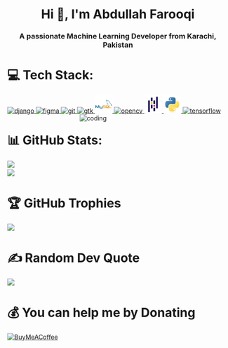 
<h1 align="center">Hi 👋, I'm Abdullah Farooqi</h1>
<h3 align="center">A passionate Machine Learning Developer from Karachi, Pakistan</h3>






# 💻 Tech Stack:
<p align="left"> <a href="https://www.djangoproject.com/" target="_blank" rel="noreferrer"> <img src="https://cdn.worldvectorlogo.com/logos/django.svg" alt="django" width="40" height="40"/> </a> <a href="https://www.figma.com/" target="_blank" rel="noreferrer"> <img src="https://www.vectorlogo.zone/logos/figma/figma-icon.svg" alt="figma" width="40" height="40"/> </a> <a href="https://git-scm.com/" target="_blank" rel="noreferrer"> <img src="https://www.vectorlogo.zone/logos/git-scm/git-scm-icon.svg" alt="git" width="40" height="40"/> </a> <a href="https://www.gtk.org/" target="_blank" rel="noreferrer"> <img src="https://upload.wikimedia.org/wikipedia/commons/7/71/GTK_logo.svg" alt="gtk" width="40" height="40"/> </a> <a href="https://www.mysql.com/" target="_blank" rel="noreferrer"> <img src="https://raw.githubusercontent.com/devicons/devicon/master/icons/mysql/mysql-original-wordmark.svg" alt="mysql" width="40" height="40"/> </a> <a href="https://opencv.org/" target="_blank" rel="noreferrer"> <img src="https://www.vectorlogo.zone/logos/opencv/opencv-icon.svg" alt="opencv" width="40" height="40"/> </a> <a href="https://pandas.pydata.org/" target="_blank" rel="noreferrer"> <img src="https://raw.githubusercontent.com/devicons/devicon/2ae2a900d2f041da66e950e4d48052658d850630/icons/pandas/pandas-original.svg" alt="pandas" width="40" height="40"/> </a> <a href="https://www.python.org" target="_blank" rel="noreferrer"> <img src="https://raw.githubusercontent.com/devicons/devicon/master/icons/python/python-original.svg" alt="python" width="40" height="40"/> </a> 
<img align="right" alt="coding" width="339" src="https://blog.nexllence.com/hubfs/5-benefits-of-chatbot-for-itsm-and-esm.gif">
<a href="https://www.tensorflow.org" target="_blank" rel="noreferrer"> <img src="https://www.vectorlogo.zone/logos/tensorflow/tensorflow-icon.svg" alt="tensorflow" width="40" height="40"/> </a> </p>



# 📊 GitHub Stats:
![](https://github-readme-streak-stats.herokuapp.com/?user=AbdullahFarooq0004&theme=dark&hide_border=false)<br/>
![](https://github-readme-stats.vercel.app/api/top-langs/?username=AbdullahFarooq0004&theme=dark&hide_border=false&include_all_commits=false&count_private=false&layout=compact)



# 🏆 GitHub Trophies
![](https://github-profile-trophy.vercel.app/?username=AbdullahFarooq0004&theme=radical&no-frame=false&no-bg=true&margin-w=4)

# ✍️ Random Dev Quote
![](https://quotes-github-readme.vercel.app/api?type=horizontal&theme=radical)

# 💰 You can help me by Donating
  [![BuyMeACoffee](https://img.shields.io/badge/Buy%20Me%20a%20Coffee-ffdd00?style=for-the-badge&logo=buy-me-a-coffee&logoColor=black)](https://buymeacoffee.com/AbdullahFarooq0004) 


